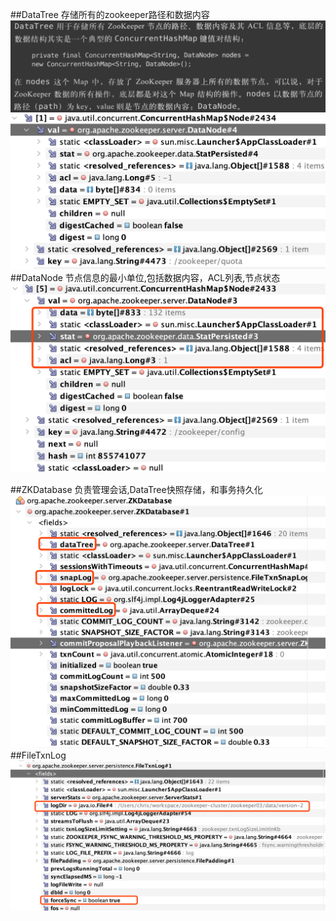 ##DataTree
存储所有的zookeeper路径和数据内容
![](.z_03_分布式_服务注册中心_02_zookeeper_04_重要数据结构_images/6e38bd45.png)
![](.z_03_分布式_服务注册中心_02_zookeeper_04_重要数据结构_images/601a1529.png)
##DataNode
节点信息的最小单位,包括数据内容，ACL列表,节点状态
![](.z_03_分布式_服务注册中心_02_zookeeper_04_重要数据结构_images/03c24385.png)

##ZKDatabase
负责管理会话,DataTree快照存储，和事务持久化
![](.z_03_分布式_服务注册中心_02_zookeeper_04_重要数据结构_images/a0b81fdc.png)
##FileTxnLog
![](.z_03_分布式_服务注册中心_02_zookeeper_04_重要数据结构_images/d1b0d93c.png)
